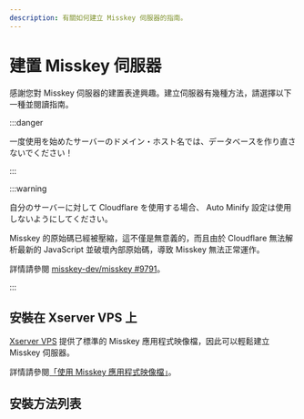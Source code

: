 ```yaml
---
description: 有關如何建立 Misskey 伺服器的指南。
---
```


# 建置 Misskey 伺服器

感謝您對 Misskey 伺服器的建置表達興趣。建立伺服器有幾種方法，請選擇以下一種並閱讀指南。

:::danger

一度使用を始めたサーバーのドメイン・ホスト名では、データベースを作り直さないでください！

:::

:::warning

自分のサーバーに対して Cloudflare を使用する場合、 Auto Minify 設定は使用しないようにしてください。

Misskey 的原始碼已經被壓縮，這不僅是無意義的，而且由於 Cloudflare 無法解析最新的 JavaScript 並破壞內部原始碼，導致 Misskey 無法正常運作。

詳情請參閱 [misskey-dev/misskey #9791](https://github.com/misskey-dev/misskey/issues/9791)。

:::

## 安裝在 Xserver VPS 上

[Xserver VPS](https://vps.xserver.ne.jp/) 提供了標準的 Misskey 應用程式映像檔，因此可以輕鬆建立 Misskey 伺服器。

詳情請參閱[「使用 Misskey 應用程式映像檔」](https://vps.xserver.ne.jp/support/manual/man_server_app_use_misskey.php)。

## 安裝方法列表

<MkIndex />
